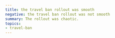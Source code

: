 ```yaml
---
title: the travel ban rollout was smooth
negative: the travel ban rollout was not smooth
summary: The rollout was chaotic.
topics:
- travel-ban
---
```

